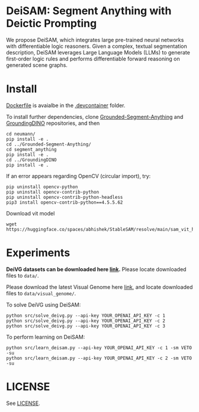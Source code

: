 
# DeiSAM: Segment Anything with Deictic Prompting
<!-- ![deisam](imgs/deisam_logo.png) -->


We propose DeiSAM, which integrates large pre-trained neural networks with differentiable logic reasoners. Given a complex, textual segmentation description, DeiSAM leverages Large Language Models (LLMs) to generate first-order logic rules and performs differentiable forward reasoning on generated scene graphs.
<!-- <p align="center">
  <img src="./imgs/deisam_architecture.png">
</p>  -->


<!-- ![neumann](./imgs/deisam_logo.png) -->
<!-- 
**NEUMANN solves Behind-the-Scenes task.**
Reasoning behind the scenes:  The goal of this task is to compute the answer of a query, e.g., *``What is the color of the second left-most object after deleting a gray object?''* given a visual scene. To answer this query, the agent needs to reason behind the scenes and understand abstract operations on objects. In the first task, the agent needs to induce an explicit program given visual examples, where each example consists of several visual scenes that describe the input and the output of the operation to be learned. The abstract operations can be described and computed by first-order logic with functors. 
In the second task, the agent needs to apply the learned programs to new situations to solve queries reasoning about non-observational scenes.

## How does it work?
NEUMANN compiles *first-order logic* programs into a *graph neural network*. Logical entailment is compted using probabilistic atoms and weighted rules using fuzzy logic operations.
![neumann](./imgs/reasoning_graph.png) -->


# Install

[Dockerfile](.devcontainer/Dockerfile) is avaialbe in the [.devcontainer](.devcontainer) folder.

To install further dependencies, clone [Grounded-Segment-Anything](https://github.com/IDEA-Research/Grounded-Segment-Anything) and [GroundingDINO](https://github.com/IDEA-Research/GroundingDINO) repositories, and then
<!-- in the [Grounded-Segment-Anything](./Grounded-Segment-Anything) folder,  -->
```
cd neumann/
pip install -e .
cd ../Grounded-Segment-Anything/
cd segment_anything
pip install -e .
cd ../GroundingDINO
pip install -e .
```

If an error appears regarding OpenCV (circular import), try:
```
pip uninstall opencv-python
pip uninstall opencv-contrib-python
pip uninstall opencv-contrib-python-headless
pip3 install opencv-contrib-python==4.5.5.62
```

Download vit model
```
wget https://huggingface.co/spaces/abhishek/StableSAM/resolve/main/sam_vit_h_4b8939.pth
```

# Experiments
**DeiVG datasets can be downloaded here
[link](https://osf.io/v32aq/?view_only=064a96bf0c8a4ee6bd6127544ddc27af).** Please locate downloaded files to `data/`.

Please download the latest Visual Genome here [link](https://homes.cs.washington.edu/~ranjay/visualgenome/api.html), and locate downloaded files to `data/visual_genome/`.

To solve DeiVG using DeiSAM:
```
python src/solve_deivg.py --api-key YOUR_OPENAI_API_KEY -c 1
python src/solve_deivg.py --api-key YOUR_OPENAI_API_KEY -c 2
python src/solve_deivg.py --api-key YOUR_OPENAI_API_KEY -c 3
```

To perform learning on DeiSAM:
```
python src/learn_deisam.py --api-key YOUR_OPENAI_API_KEY -c 1 -sm VETO -su
python src/learn_deisam.py --api-key YOUR_OPENAI_API_KEY -c 2 -sm VETO -su
```


# LICENSE
See [LICENSE](./LICENSE). 